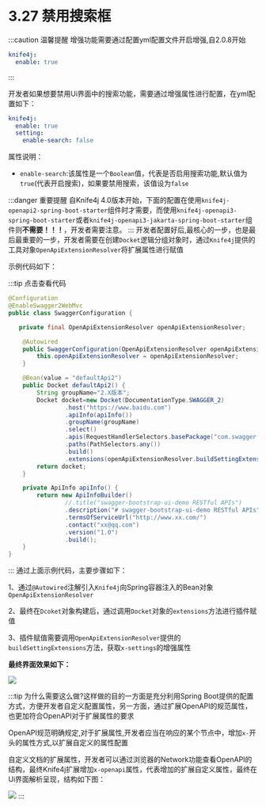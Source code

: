 # 3.27 禁用搜索框


:::caution 温馨提醒
增强功能需要通过配置yml配置文件开启增强,自2.0.8开始
```yml
knife4j:
  enable: true
```
:::

 
开发者如果想要禁用Ui界面中的搜索功能，需要通过增强属性进行配置，在yml配置如下：
```yml
knife4j:
  enable: true
  setting:
    enable-search: false
```

属性说明：

- `enable-search`:该属性是一个`Boolean`值，代表是否启用搜索功能,默认值为`true`(代表开启搜索)，如果要禁用搜索，该值设为`false`


:::danger 重要提醒
自Knife4j 4.0版本开始，下面的配置在使用`knife4j-openapi2-spring-boot-starter`组件时才需要，而使用`knife4j-openapi3-spring-boot-starter`或者`knife4j-openapi3-jakarta-spring-boot-starter`组件则**不需要！！！**，开发者需要注意。
:::
开发者配置好后,最核心的一步，也是最后最重要的一步，开发者需要在创建`Docket`逻辑分组对象时，通过`Knife4j`提供的工具对象`OpenApiExtensionResolver`将扩展属性进行赋值

示例代码如下：

:::tip 点击查看代码
```java
@Configuration
@EnableSwagger2WebMvc
public class SwaggerConfiguration {

   private final OpenApiExtensionResolver openApiExtensionResolver;

    @Autowired
    public SwaggerConfiguration(OpenApiExtensionResolver openApiExtensionResolver) {
        this.openApiExtensionResolver = openApiExtensionResolver;
    }

    @Bean(value = "defaultApi2")
    public Docket defaultApi2() {
        String groupName="2.X版本";
        Docket docket=new Docket(DocumentationType.SWAGGER_2)
                .host("https://www.baidu.com")
                .apiInfo(apiInfo())
                .groupName(groupName)
                .select()
                .apis(RequestHandlerSelectors.basePackage("com.swagger.bootstrap.ui.demo.new2"))
                .paths(PathSelectors.any())
                .build()
                .extensions(openApiExtensionResolver.buildSettingExtensions());
        return docket;
    }

    private ApiInfo apiInfo() {
        return new ApiInfoBuilder()
                //.title("swagger-bootstrap-ui-demo RESTful APIs")
                .description("# swagger-bootstrap-ui-demo RESTful APIs")
                .termsOfServiceUrl("http://www.xx.com/")
                .contact("xx@qq.com")
                .version("1.0")
                .build();
    }
}
```
:::
通过上面示例代码，主要步骤如下：

1、通过`@Autowired`注解引入`Knife4j`向Spring容器注入的Bean对象`OpenApiExtensionResolver`

2、最终在`Dcoket`对象构建后，通过调用`Docket`对象的`extensions`方法进行插件赋值

3、插件赋值需要调用`OpenApiExtensionResolver`提供的`buildSettingExtensions`方法，获取`x-settings`的增强属性


**最终界面效果如下：**

![](/knife4j/images/enhance/enableSearch.png)


:::tip
为什么需要这么做?这样做的目的一方面是充分利用Spring Boot提供的配置方式，方便开发者自定义配置属性，另一方面，通过扩展OpenAPI的规范属性，也更加符合OpenAPI对于扩展属性的要求

OpenAPI规范明确规定,对于扩展属性,开发者应当在响应的某个节点中，增加`x-`开头的属性方式,以扩展自定义的属性配置

自定义文档的扩展属性，开发者可以通过浏览器的Network功能查看OpenAPI的结构，最终Knife4j扩展增加`x-openapi`属性，代表增加的扩展自定义属性，最终在Ui界面解析呈现，结构如下图：

![](/knife4j/images/documentation/setting.png)
:::


